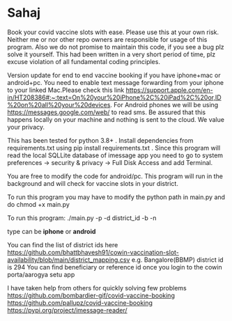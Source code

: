 # Sahaj
Book your covid vaccine slots with ease. Please use this at your own risk. Neither me or nor other repo owners are responsible for usage of this program. Also we do not promise to maintain this code, if you see a bug plz solve it yourself. This had been written in a very short period of time, plz excuse violation of all fundamental coding principles.

Version update for end to end vaccine booking if you have iphone+mac or android+pc. 
You need to enable text message forwarding from your iphone to your linked Mac.Please check this link https://support.apple.com/en-in/HT208386#:~:text=On%20your%20iPhone%2C%20iPad%2C%20or,ID%20on%20all%20your%20devices.
For Android phones we will be using https://messages.google.com/web/ to read sms. Be assured that this happens locally on your machine and nothing is sent to the cloud. We value your privacy.

This has been tested for python 3.8+ . Install dependencies from requirements.txt using pip install requirements.txt . 
Since this program will read the local SQLLite database of imessage app you need to go to system preferences -> security & privacy -> Full Disk Access and add Terminal.


You are free to modify the code for android/pc. This program will run in the background and will check for vaccine slots in your district. 


To run this program you may have to modify the python path in main.py and do chmod +x main.py

To run this program:
./main.py -p <Your registered mobile no> -d district_id -b <comma separated list of beneficiaries> -n <type>
  
  type can be **iphone** or **android**

  
  You can find the list of district ids here https://github.com/bhattbhavesh91/cowin-vaccination-slot-availability/blob/main/district_mapping.csv e.g. Bangalore(BBMP) district id is 294
  You can find beneficiary or reference id once you login to the cowin porta/aarogya setu app


I have taken help from others for quickly solving few problems
https://github.com/bombardier-gif/covid-vaccine-booking
https://github.com/pallupz/covid-vaccine-booking
https://pypi.org/project/imessage-reader/
